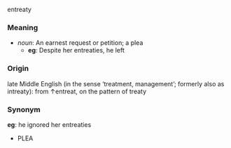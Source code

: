entreaty
### Meaning
+ _noun_: An earnest request or petition; a plea
	+ __eg__: Despite her entreaties, he left

### Origin

late Middle English (in the sense ‘treatment, management’; formerly also as intreaty): from ↑entreat, on the pattern of treaty

### Synonym

__eg__: he ignored her entreaties

+ PLEA



